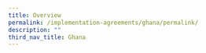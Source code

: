 ```yaml
---
title: Overview
permalink: /implementation-agreements/ghana/permalink/
description: ""
third_nav_title: Ghana
---
```

